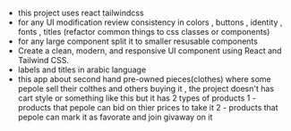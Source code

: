 - this project uses react tailwindcss
- for any UI modification review consistency in colors , buttons , identity , fonts , titles (refactor common things to css classes or components)
- for any large component split it to smaller resusable components
- Create a clean, modern, and responsive UI component using React and Tailwind CSS.
- labels and titles in arabic language
- this app about second hand pre-owned pieces(clothes) where some pepole sell their colthes and others buying it , the project doesn't has cart style or something like this but it has 2 types of products 1 - products that pepole can bid on thier prices to take it 2 - products that pepole can mark it as favorate and join givaway on it